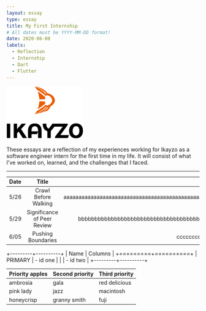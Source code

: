```yaml
---
layout: essay
type: essay
title: My First Internship
# All dates must be YYYY-MM-DD format!
date: 2020-06-08
labels:
  - Reflection
  - Internship
  - Dart
  - Flutter
---
```


<img class="" src="../images/logo-ikayzo.png">

These essays are a reflection of my experiences working for Ikayzo as a software engineer intern for the first time in my life. It will consist of what I've worked on, learned, and the challenges that I faced.
<hr>




| Date   |      Title      |  Description |
|----------|:-------------:|------:|
| 5/26 | Crawl Before Walking | aaaaaaaaaaaaaaaaaaaaaaaaaaaaaaaaaaaaaaaaaaaaaaaaaaaaaaaaaaaaaaaaaaa |
| 5/29 | Significance of Peer Review | bbbbbbbbbbbbbbbbbbbbbbbbbbbbbbbbbbbbbbbbbbbbbbbbbbbbbbbbb |
| 6/05 | Pushing Boundaries | ccccccccccccccccccccccccccccc |

+---------+----------+
| Name    | Columns  |
+=========+==========+
| PRIMARY | - id one |
|         | - id two |
+---------+----------+

| Priority apples | Second priority | Third priority |
|-------|--------|---------|
| ambrosia | gala | red delicious |
| pink lady | jazz | macintosh |
| honeycrisp | granny smith | fuji |

